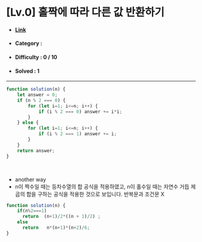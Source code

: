 # [Lv.0] 홀짝에 따라 다른 값 반환하기 
* #### [Link](https://school.programmers.co.kr/learn/courses/30/lessons/181935)
* #### Category : 
* #### Difficulty : 0 / 10  
* #### Solved : 1

<hr />

```js
function solution(n) {
    let answer = 0;
    if (n % 2 === 0) {  
        for (let i=1; i<=n; i++) {
            if (i % 2 === 0) answer += i*i;
        }
    } else {
        for (let i=1; i<=n; i++) {
            if (i % 2 === 1) answer += i;
        }
    }
    return answer;
}
```

<br />

* another way
* n이 짝수일 때는 등차수열의 합 공식을 적용하였고, n이 홀수일 때는 자연수 거듭 제곱의 합을 구하는 공식을 적용한 것으로 보입니다. 반복문과 조건문 X 
```js
function solution(n) {
    if(n%2===1)
      return  (n+1)/2*((n + 1)/2) ;
    else
      return   n*(n+1)*(n+2)/6;
}
```